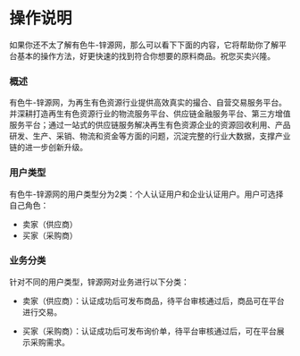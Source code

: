# 操作说明

如果你还不太了解有色牛-锌源网，那么可以看下下面的内容，它将帮助你了解平台基本的操作方法，好更快速的找到符合你想要的原料商品。祝您买卖兴隆。

### 概述

有色牛-锌源网，为再生有色资源行业提供高效真实的撮合、自营交易服务平台。并深耕打造再生有色资源行业的物流服务平台、供应链金融服务平台、第三方增值服务平台；通过一站式的供应链服务解决再生有色资源企业的资源回收利用、产品研发、生产、采销、物流和资金等方面的问题，沉淀完整的行业大数据，支撑产业链的进一步创新升级。

### 用户类型

有色牛-锌源网的用户类型分为2类：个人认证用户和企业认证用户。用户可选择自己角色：

* 卖家（供应商）
* 买家（采购商）

### 业务分类

针对不同的用户类型，锌源网对业务进行以下分类：

* 卖家（供应商）：认证成功后可发布商品，待平台审核通过后，商品可在平台进行交易。

* 买家（采购商）：认证成功后可发布询价单，待平台审核通过后，可在平台展示采购需求。



